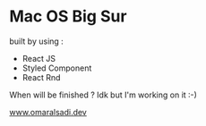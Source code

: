 # Mac OS Big Sur

built by using :

- React JS
- Styled Component
- React Rnd

When will be finished ? Idk but I'm working on it :-)


www.omaralsadi.dev

